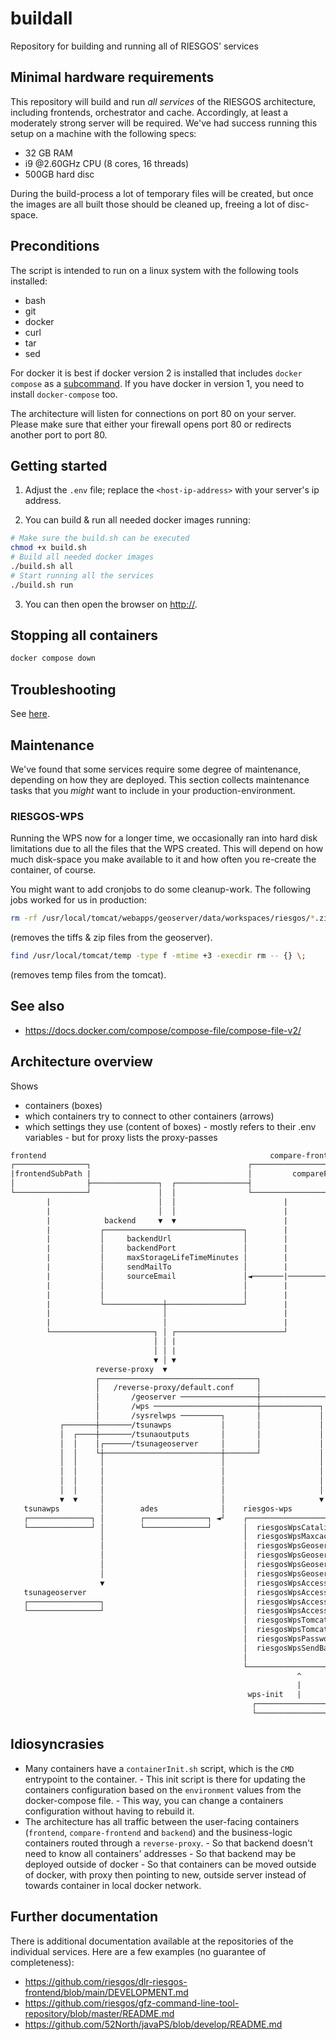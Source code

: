 # buildall

Repository for building and running all of RIESGOS' services

## Minimal hardware requirements

This repository will build and run _all services_ of the RIESGOS architecture, including frontends, orchestrator and cache. Accordingly, at least a moderately strong server will be required.
We've had success running this setup on a machine with the following specs:

- 32 GB RAM
- i9 @2.60GHz CPU (8 cores, 16 threads)
- 500GB hard disc

During the build-process a lot of temporary files will be created, but once the images are all built those should be cleaned up, freeing a lot of disc-space.

## Preconditions

The script is intended to run on a linux system with the following tools installed:

- bash
- git
- docker
- curl
- tar
- sed

For docker it is best if docker version 2 is installed that includes `docker compose`
as a [subcommand](https://docs.docker.com/compose/compose-file/compose-file-v2/).
If you have docker in version 1, you need to install `docker-compose` too.

The architecture will listen for connections on port 80 on your server.
Please make sure that either your firewall opens port 80 or redirects another port to port 80.

## Getting started

1. Adjust the `.env` file; replace the `<host-ip-address>` with your server's ip address.

2. You can build & run all needed docker images running:

```bash
# Make sure the build.sh can be executed
chmod +x build.sh
# Build all needed docker images
./build.sh all
# Start running all the services
./build.sh run
```

3. You can then open the browser on [http://<your-host-ip>](http://<your-host-ip>).

## Stopping all containers

```bash
docker compose down
```

## Troubleshooting

See [here](./TROUBLESHOOTING.md).

## Maintenance

We've found that some services require some degree of maintenance, depending on how they are deployed. This section collects maintenance tasks that you _might_ want to include in your production-environment.

### RIESGOS-WPS

Running the WPS now for a longer time, we occasionally ran into hard disk limitations due to all the files that the WPS created. This will depend on how much disk-space you make available to it and how often you re-create the container, of course.

You might want to add cronjobs to do some cleanup-work. The following jobs worked for us in production:

```bash
rm -rf /usr/local/tomcat/webapps/geoserver/data/workspaces/riesgos/*.zip /usr/local/tomcat/webapps/geoserver/data/workspaces/riesgos/*.tif /usr/local/tomcat/webapps/geoserver/data/data/riesgos/*.zip /usr/local/tomcat/webapps/geoserver/data/data/riesgos/*.tif
```

(removes the tiffs & zip files from the geoserver).

```bash
find /usr/local/tomcat/temp -type f -mtime +3 -execdir rm -- {} \;
```

(removes temp files from the tomcat).

## See also

- https://docs.docker.com/compose/compose-file/compose-file-v2/

## Architecture overview

Shows

- containers (boxes)
- which containers try to connect to other containers (arrows)
- which settings they use (content of boxes) - mostly refers to their .env variables - but for proxy lists the proxy-passes

```txt
frontend                                                  compare-frontend
┌────────────────┐                                   ┌────────────────────────────────┐
|frontendSubPath |                                   │         compareFrontendSubPath │
│                ├───────────────┐  ┌────────────────┤                                │
└────────────────┘               │  │                └────────────────────────────────┘
        |                        │  │                        |
        |                        │  │                        |
        |            backend     ▼  ▼                        |
        |           ┌───────────────────────────────┐        |
        |           │     backendUrl                │        |
        |           │     backendPort               │        |
        |           │     maxStorageLifeTimeMinutes │        |               monitor
        |           │     sendMailTo                │        |               ┌─────────────────────────┐
        |           │     sourceEmail               │◄───────|───────────────| testServiceEveryMinutes |
        |           │                               │        |               └─────────────────────────┘
        |           │                               │        |
        |           └─────────────┼─────────────────┘        |
        |                         │                          |
        |                         │                          |
        └───────────────────────┐ │ ┌────────────────────────┘
                                │ │ |
                                │ │ |
                                ▼ │ ▼                                         Why use a proxy?
                   reverse-proxy  ▼                                           1. So that backend doesn't need to know all containers' addresses
                   ┌───────────────────────────────────┐                      2. So that backend may be deployed outside of docker
                   │   /reverse-proxy/default.conf     │                      3. So that containers can be moved outside of docker,
                   │       /geoserver ─────────────────┼────────────────┐        with proxy then pointing to new, outside server instead of towards
                   │       /wps ───────────────────────┼─────────────┐  │        container in local docker network.
                   │       /sysrelwps ─────────┐       │             │  │    4. The reverse proxy centralizes all CORS settings ... which can be complicated.
           ┌───────┼───────/tsunawps           │       │             │  │    5. It's also useful if you only have a limited amount of ports available (80, 443, ...)
           │  ┌────┼───────/tsunaoutputs       │       │             │  │
           │  │    │┌──────/tsunageoserver     │       │             │  │
           │  │    └┼──────────────────────────┼───────┘             │  │
           │  │     │                          │                     │  │
           │  │     │                          │                     │  │
           │  │     │                          │                     │  │   ..... all containers up to here should be available from outside ......
           │  │     │                          │                     │  │
           ▼  ▼     │                          │                     ▼  ▼
   tsunawps         │        ades              │    riesgos-wps
   ┌──────────────┐ │        ┌──────────────┐ ◄┘    ┌────────────────────────────────────────────────────────────────┐
   └──────────────┘ │        └──────────────┘       │  riesgosWpsCatalinaOpts                                        │
                    │                               │  riesgosWpsMaxcacheSizeMb                                      │
                    │                               │  riesgosWpsGeoserverAccessBaseUrl                              │
                    │                               │  riesgosWpsGeoserverSendBaseUrl                                │
                    │                               │  riesgosWpsGeoserverUsername                                   │
                    │                               │  riesgosWpsGeoserverPassword                                   │
                    ▼                               │  riesgosWpsAccessServerHost  ───────┐                          │
   tsunageoserver                                   │  riesgosWpsAccessServerPort         │                          │
   ┌────────────────┐                               │  riesgosWpsAccessServerProtocol     │how to access riesgos-wps │
   └────────────────┘                               │  riesgosWpsAccessServerPath  ───────┘from outside of docker    │
                                                    │  riesgosWpsTomcatUsername                                      │
                                                    │  riesgosWpsTomcatPassword                                      │
                                                    │  riesgosWpsPassword                                            │
                                                    │  riesgosWpsSendBaseUrl                                         │
                                                    │                                                                │
                                                    └────────────────────────────────────────────────────────────────┘
                                                                ^
                                                                |
                                                     wps-init   |
                                                      ┌────────────────┐
                                                      └────────────────┘


```

## Idiosyncrasies

- Many containers have a `containerInit.sh` script, which is the `CMD` entrypoint to the container. - This init script is there for updating the containers configuration based on the `environment` values from the docker-compose file. - This way, you can change a containers configuration without having to rebuild it.
- The architecture has all traffic between the user-facing containers (`frontend`, `compare-frontend` and `backend`) and the business-logic containers routed through a `reverse-proxy`. - So that backend doesn't need to know all containers' addresses - So that backend may be deployed outside of docker - So that containers can be moved outside of docker, with proxy then pointing to new, outside server instead of towards container in local docker network.

## Further documentation

There is additional documentation available at the repositories of the individual services. Here are a few examples (no guarantee of completeness):

- https://github.com/riesgos/dlr-riesgos-frontend/blob/main/DEVELOPMENT.md
- https://github.com/riesgos/gfz-command-line-tool-repository/blob/master/README.md
- https://github.com/52North/javaPS/blob/develop/README.md

